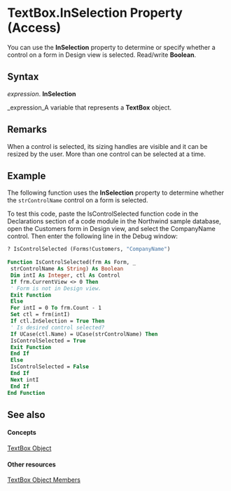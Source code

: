 
# TextBox.InSelection Property (Access)

You can use the  **InSelection** property to determine or specify whether a control on a form in Design view is selected. Read/write **Boolean**.


## Syntax

 _expression_. **InSelection**

 _expression_A variable that represents a  **TextBox** object.


## Remarks

When a control is selected, its sizing handles are visible and it can be resized by the user. More than one control can be selected at a time.


## Example

The following function uses the  **InSelection** property to determine whether the `strControlName` control on a form is selected.

To test this code, paste the IsControlSelected function code in the Declarations section of a code module in the Northwind sample database, open the Customers form in Design view, and select the CompanyName control. Then enter the following line in the Debug window:




```vb
? IsControlSelected (Forms!Customers, "CompanyName") 
 
Function IsControlSelected(frm As Form, _ 
 strControlName As String) As Boolean 
 Dim intI As Integer, ctl As Control 
 If frm.CurrentView <> 0 Then 
 ' Form is not in Design view. 
 Exit Function 
 Else 
 For intI = 0 To frm.Count - 1 
 Set ctl = frm(intI) 
 If ctl.InSelection = True Then 
 ' Is desired control selected? 
 If UCase(ctl.Name) = UCase(strControlName) Then 
 IsControlSelected = True 
 Exit Function 
 End If 
 Else 
 IsControlSelected = False 
 End If 
 Next intI 
 End If 
End Function
```


## See also


#### Concepts


 [TextBox Object](d74fbe9a-0d40-7d28-956f-a2bfd0cfee45.md)
#### Other resources


 [TextBox Object Members](bb55abbc-902e-fc2d-bdff-063c55426cd0.md)
